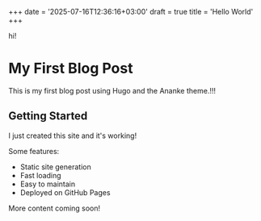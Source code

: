 +++
date = '2025-07-16T12:36:16+03:00'
draft = true
title = 'Hello World'
+++

hi!

# My First Blog Post

This is my first blog post using Hugo and the Ananke theme.!!!

## Getting Started

I just created this site and it's working!

Some features:
- Static site generation
- Fast loading
- Easy to maintain
- Deployed on GitHub Pages

More content coming soon!